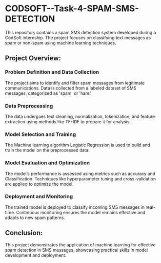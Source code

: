 # CODSOFT--Task-4-SPAM-SMS-DETECTION
This repository contains a spam SMS detection system developed during a CodSoft internship. The project focuses on classifying text messages as spam or non-spam using machine learning techniques.

## Project Overview:
### Problem Definition and Data Collection
The project aims to identify and filter spam messages from legitimate communications. Data is collected from a labeled dataset of SMS messages, categorized as 'spam' or 'ham.'

### Data Preprocessing
The data undergoes text cleaning, normalization, tokenization, and feature extraction using methods like TF-IDF to prepare it for analysis.

### Model Selection and Training
The Machine learning algorithm Logistic Regression is used to build and train the model on the preprocessed data.

### Model Evaluation and Optimization
The model’s performance is assessed using metrics such as accuracy and Classification. Techniques like hyperparameter tuning and cross-validation are applied to optimize the model.

### Deployment and Monitoring
The trained model is deployed to classify incoming SMS messages in real-time. Continuous monitoring ensures the model remains effective and adapts to new spam patterns.

## Conclusion:
This project demonstrates the application of machine learning for effective spam detection in SMS messages, showcasing practical skills in model development and deployment.
